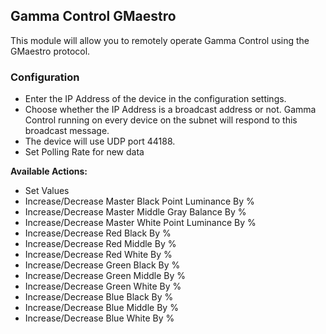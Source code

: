 ## Gamma Control GMaestro

This module will allow you to remotely operate Gamma Control using the GMaestro protocol.

### Configuration
* Enter the IP Address of the device in the configuration settings.
* Choose whether the IP Address is a broadcast address or not. Gamma Control running on every device on the subnet will respond to this broadcast message.
* The device will use UDP port 44188.
* Set Polling Rate for new data

**Available Actions:**
* Set Values
* Increase/Decrease Master Black Point Luminance By %
* Increase/Decrease Master Middle Gray Balance By %
* Increase/Decrease Master White Point Luminance By %
* Increase/Decrease Red Black By %
* Increase/Decrease Red Middle By %
* Increase/Decrease Red White By %
* Increase/Decrease Green Black By %
* Increase/Decrease Green Middle By %
* Increase/Decrease Green White By %
* Increase/Decrease Blue Black By %
* Increase/Decrease Blue Middle By %
* Increase/Decrease Blue White By %